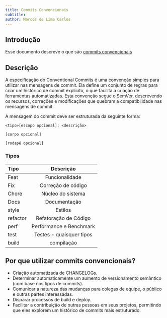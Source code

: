 ```yaml
---
title: Commits Convencionais
subtitle: 
author: Marcos de Lima Carlos
---
```


## Introdução 

Esse documento descreve o que são [commits convencionais](https://www.conventionalcommits.org/pt-br/v1.0.0-beta.4/)


## Descrição

A especificação do Conventional Commits é uma convenção simples para utilizar nas mensagens de commit. Ela define um conjunto de regras para criar um histórico de commit explícito, o que facilita a criação de ferramentas automatizadas. Esta convenção segue o SemVer, descrevendo os recursos, correções e modificações que quebram a compatibilidade nas mensagens de commit.

A mensagem do commit deve ser estruturada da seguinte forma:

```
<tipo>[escopo opcional]: <descrição>

[corpo opcional]

[rodapé opcional]

```

### Tipos

| Tipo     |        Descrição         |
| :------- | :----------------------: |
| Feat     |      Funcionalidade      |
| Fix      |    Correção de código    |
| Chore    |    Núcleo do sistema     |
| Docs     |       Documentação       |
| style    |         Estilos          |
| refactor |  Refatoração de Código   |
| perf     | Performance e Benchmark  |
| test     | Testes - quaisquer tipos |
| build    |        compilação        |

## Por que utilizar commits convencionais? 

- Criação automatizada de CHANGELOGs.
- Determinar automaticamente um aumento de versionamento semântico (com base nos tipos de commits).
- Comunicar a natureza das mudanças para colegas de equipe, o público e outras partes interessadas.
- Disparar processos de build e deploy.
- Facilitar a contribuição de outras pessoas em seus projetos, permitindo que eles explorem um histórico de commits mais estruturado.



